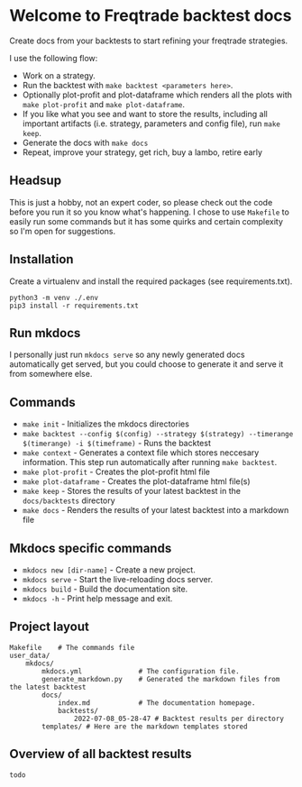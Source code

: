 # Welcome to Freqtrade backtest docs

Create docs from your backtests to start refining your freqtrade strategies.

I use the following flow:

- Work on a strategy.
- Run the backtest with `make backtest <parameters here>`.
- Optionally plot-profit and plot-dataframe which renders all the plots with `make plot-profit` and `make plot-dataframe`.
- If you like what you see and want to store the results, including all important artifacts (i.e. strategy, parameters and config file), run `make keep`.
- Generate the docs with `make docs`
- Repeat, improve your strategy, get rich, buy a lambo, retire early

## Headsup

This is just a hobby, not an expert coder, so please check out the code before you run it so you know what's happening. I chose to use `Makefile` to easily run some commands but it has some quirks and certain complexity so I'm open for suggestions.

## Installation

Create a virtualenv and install the required packages (see requirements.txt).

```
python3 -m venv ./.env
pip3 install -r requirements.txt
```
## Run mkdocs

I personally just run `mkdocs serve` so any newly generated docs automatically get served, but you could choose to generate it and serve it from somewhere else.

## Commands

* `make init` - Initializes the mkdocs directories
* `make backtest --config $(config) --strategy $(strategy) --timerange $(timerange) -i $(timeframe)` - Runs the backtest
* `make context` - Generates a context file which stores neccesary information. This step run automatically after running `make backtest`.
* `make plot-profit` - Creates the plot-profit html file
* `make plot-dataframe` - Creates the plot-dataframe html file(s)
* `make keep` - Stores the results of your latest backtest in the `docs/backtests` directory
* `make docs` - Renders the results of your latest backtest into a markdown file

## Mkdocs specific commands
* `mkdocs new [dir-name]` - Create a new project.
* `mkdocs serve` - Start the live-reloading docs server.
* `mkdocs build` - Build the documentation site.
* `mkdocs -h` - Print help message and exit.

## Project layout

    Makefile    # The commands file
    user_data/
        mkdocs/       
            mkdocs.yml              # The configuration file.
            generate_markdown.py    # Generated the markdown files from the latest backtest
            docs/
                index.md            # The documentation homepage.
                backtests/
                    2022-07-08_05-28-47 # Backtest results per directory
            templates/ # Here are the markdown templates stored

## Overview of all backtest results

`todo`